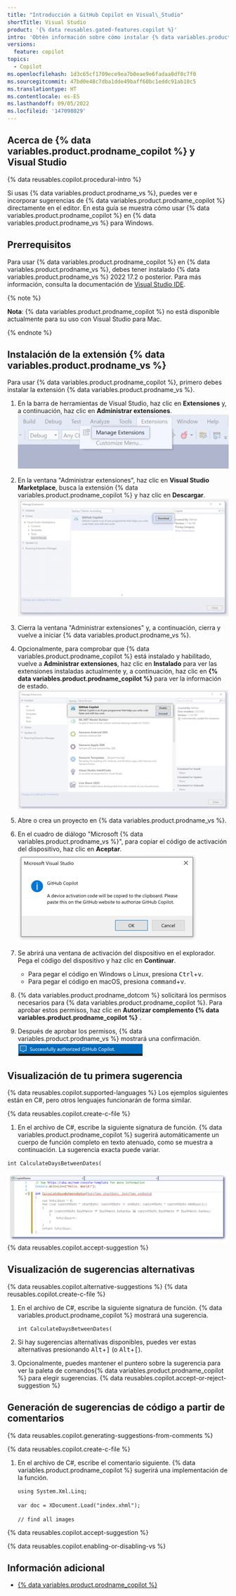 ```yaml
---
title: "Introducción a GitHub Copilot en Visual\_Studio"
shortTitle: Visual Studio
product: '{% data reusables.gated-features.copilot %}'
intro: 'Obtén información sobre cómo instalar {% data variables.product.prodname_copilot %} en {% data variables.product.prodname_vs %} y empezar a ver sugerencias a medida que escribe comentarios y código.'
versions:
  feature: copilot
topics:
  - Copilot
ms.openlocfilehash: 1d3c65cf1709ece9ea7b0eae9e6fadaa0df0c7f0
ms.sourcegitcommit: 47bd0e48c7dba1dde49baff60bc1eddc91ab10c5
ms.translationtype: HT
ms.contentlocale: es-ES
ms.lasthandoff: 09/05/2022
ms.locfileid: '147098029'
---
```

## Acerca de {% data variables.product.prodname_copilot %} y Visual Studio

{% data reusables.copilot.procedural-intro %}

Si usas {% data variables.product.prodname_vs %}, puedes ver e incorporar sugerencias de {% data variables.product.prodname_copilot %} directamente en el editor. En esta guía se muestra cómo usar {% data variables.product.prodname_copilot %} en {% data variables.product.prodname_vs %} para Windows.

## Prerrequisitos

Para usar {% data variables.product.prodname_copilot %} en {% data variables.product.prodname_vs %}, debes tener instalado {% data variables.product.prodname_vs %} 2022 17.2 o posterior. Para más información, consulta la documentación de [Visual Studio IDE](https://visualstudio.microsoft.com/vs/).

{% note %}

**Nota**: {% data variables.product.prodname_copilot %} no está disponible actualmente para su uso con Visual Studio para Mac.

{% endnote %}

## Instalación de la extensión {% data variables.product.prodname_vs %}

Para usar {% data variables.product.prodname_copilot %}, primero debes instalar la extensión {% data variables.product.prodname_vs %}.
1. En la barra de herramientas de Visual Studio, haz clic en **Extensiones** y, a continuación, haz clic en **Administrar extensiones**.
   ![Captura de pantalla de la barra de herramientas de Visual Studio](/assets/images/help/copilot/visual-studio-toolbar.png)
1. En la ventana "Administrar extensiones", haz clic en **Visual Studio Marketplace**, busca la extensión {% data variables.product.prodname_copilot %} y haz clic en **Descargar**.
   ![Captura de pantalla de la extensión GitHub Copilot para Visual Studio con el botón Descargar resaltado](/assets/images/help/copilot/install-copilot-extension-visual-studio.png)
1. Cierra la ventana "Administrar extensiones" y, a continuación, cierra y vuelve a iniciar {% data variables.product.prodname_vs %}.
1. Opcionalmente, para comprobar que {% data variables.product.prodname_copilot %} está instalado y habilitado, vuelve a **Administrar extensiones**, haz clic en **Instalado** para ver las extensiones instaladas actualmente y, a continuación, haz clic en **{% data variables.product.prodname_copilot %}** para ver la información de estado.
  ![Captura de pantalla de las extensiones instaladas en Visual Studio con GitHub Copilot resaltado](/assets/images/help/copilot/installed-copilot-extension-visual-studio.png)
1. Abre o crea un proyecto en {% data variables.product.prodname_vs %}. 
1. En el cuadro de diálogo "Microsoft {% data variables.product.prodname_vs %}", para copiar el código de activación del dispositivo, haz clic en **Aceptar**.
   ![Captura de pantalla del cuadro de diálogo Microsoft {% data variables.product.prodname_vs %}](/assets/images/help/copilot/vs-auth-dialogue.png)
1. Se abrirá una ventana de activación del dispositivo en el explorador. Pega el código del dispositivo y haz clic en **Continuar**.

   - Para pegar el código en Windows o Linux, presiona <kbd>Ctrl</kbd>+<kbd>v</kbd>.
   - Para pegar el código en macOS, presiona <kbd>command</kbd>+<kbd>v</kbd>.
1. {% data variables.product.prodname_dotcom %} solicitará los permisos necesarios para {% data variables.product.prodname_copilot %}. Para aprobar estos permisos, haz clic en **Autorizar complemento {% data variables.product.prodname_copilot %}** .
1. Después de aprobar los permisos, {% data variables.product.prodname_vs %} mostrará una confirmación.
   ![Captura de pantalla de la confirmación de permisos de {% data variables.product.prodname_vs %}](/assets/images/help/copilot/vs-confirmation.png)

## Visualización de tu primera sugerencia
{% data reusables.copilot.supported-languages %} Los ejemplos siguientes están en C#, pero otros lenguajes funcionarán de forma similar.

{% data reusables.copilot.create-c-file %}
1. En el archivo de C#, escribe la siguiente signatura de función. {% data variables.product.prodname_copilot %} sugerirá automáticamente un cuerpo de función completo en texto atenuado, como se muestra a continuación. La sugerencia exacta puede variar.
  ```csharp{:copy}
  int CalculateDaysBetweenDates(
  ```
  ![Captura de pantalla de una primera sugerencia de Visual Studio Code](/assets/images/help/copilot/first-suggestion-visual-studio.png) {% data reusables.copilot.accept-suggestion %}
 
## Visualización de sugerencias alternativas
{% data reusables.copilot.alternative-suggestions %} {% data reusables.copilot.create-c-file %}
1. En el archivo de C#, escribe la siguiente signatura de función. {% data variables.product.prodname_copilot %} mostrará una sugerencia.

   ```csharp{:copy}
   int CalculateDaysBetweenDates(
   ```
1. Si hay sugerencias alternativas disponibles, puedes ver estas alternativas presionando <kbd>Alt</kbd>+<kbd>]</kbd> (o <kbd>Alt</kbd>+<kbd>[</kbd>).
1. Opcionalmente, puedes mantener el puntero sobre la sugerencia para ver la paleta de comandos{% data variables.product.prodname_copilot %} para elegir sugerencias.
{% data reusables.copilot.accept-or-reject-suggestion %}

## Generación de sugerencias de código a partir de comentarios

{% data reusables.copilot.generating-suggestions-from-comments %}

{% data reusables.copilot.create-c-file %}
1. En el archivo de C#, escribe el comentario siguiente. {% data variables.product.prodname_copilot %} sugerirá una implementación de la función.
   ```csharp{:copy}
   using System.Xml.Linq;

   var doc = XDocument.Load("index.xhml");
   
   // find all images
   ```
{% data reusables.copilot.accept-suggestion %}


{% data reusables.copilot.enabling-or-disabling-vs %}

## Información adicional

- [{% data variables.product.prodname_copilot %}](https://copilot.github.com/)
